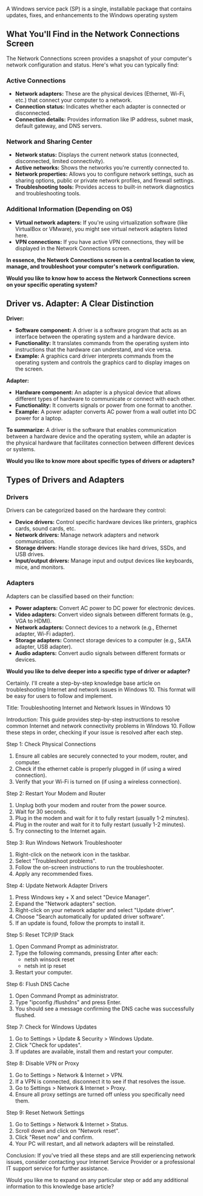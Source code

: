 A Windows service pack (SP) is a single, installable package that contains updates, fixes, and enhancements to the Windows operating system

## What You'll Find in the Network Connections Screen

The Network Connections screen provides a snapshot of your computer's network configuration and status. Here's what you can typically find:

### Active Connections
* **Network adapters:** These are the physical devices (Ethernet, Wi-Fi, etc.) that connect your computer to a network.
* **Connection status:** Indicates whether each adapter is connected or disconnected.
* **Connection details:** Provides information like IP address, subnet mask, default gateway, and DNS servers.

### Network and Sharing Center
* **Network status:** Displays the current network status (connected, disconnected, limited connectivity).
* **Active networks:** Shows the networks you're currently connected to.
* **Network properties:** Allows you to configure network settings, such as sharing options, public or private network profiles, and firewall settings.
* **Troubleshooting tools:** Provides access to built-in network diagnostics and troubleshooting tools.

### Additional Information (Depending on OS)
* **Virtual network adapters:** If you're using virtualization software (like VirtualBox or VMware), you might see virtual network adapters listed here.
* **VPN connections:** If you have active VPN connections, they will be displayed in the Network Connections screen.

**In essence, the Network Connections screen is a central location to view, manage, and troubleshoot your computer's network configuration.**

**Would you like to know how to access the Network Connections screen on your specific operating system?** 

## Driver vs. Adapter: A Clear Distinction

**Driver:**

* **Software component:** A driver is a software program that acts as an interface between the operating system and a hardware device.
* **Functionality:** It translates commands from the operating system into instructions that the hardware can understand, and vice versa.
* **Example:** A graphics card driver interprets commands from the operating system and controls the graphics card to display images on the screen.

**Adapter:**

* **Hardware component:** An adapter is a physical device that allows different types of hardware to communicate or connect with each other.
* **Functionality:** It converts signals or power from one format to another.
* **Example:** A power adapter converts AC power from a wall outlet into DC power for a laptop.

**To summarize:** A driver is the software that enables communication between a hardware device and the operating system, while an adapter is the physical hardware that facilitates connection between different devices or systems.

**Would you like to know more about specific types of drivers or adapters?** 


## Types of Drivers and Adapters

### Drivers

Drivers can be categorized based on the hardware they control:

* **Device drivers:** Control specific hardware devices like printers, graphics cards, sound cards, etc.
* **Network drivers:** Manage network adapters and network communication.
* **Storage drivers:** Handle storage devices like hard drives, SSDs, and USB drives.
* **Input/output drivers:** Manage input and output devices like keyboards, mice, and monitors.

### Adapters

Adapters can be classified based on their function:

* **Power adapters:** Convert AC power to DC power for electronic devices.
* **Video adapters:** Convert video signals between different formats (e.g., VGA to HDMI).
* **Network adapters:** Connect devices to a network (e.g., Ethernet adapter, Wi-Fi adapter).
* **Storage adapters:** Connect storage devices to a computer (e.g., SATA adapter, USB adapter).
* **Audio adapters:** Convert audio signals between different formats or devices.

**Would you like to delve deeper into a specific type of driver or adapter?** 

Certainly. I'll create a step-by-step knowledge base article on troubleshooting Internet and network issues in Windows 10. This format will be easy for users to follow and implement.

Title: Troubleshooting Internet and Network Issues in Windows 10

Introduction:
This guide provides step-by-step instructions to resolve common Internet and network connectivity problems in Windows 10. Follow these steps in order, checking if your issue is resolved after each step.

Step 1: Check Physical Connections
1. Ensure all cables are securely connected to your modem, router, and computer.
2. Check if the ethernet cable is properly plugged in (if using a wired connection).
3. Verify that your Wi-Fi is turned on (if using a wireless connection).

Step 2: Restart Your Modem and Router
1. Unplug both your modem and router from the power source.
2. Wait for 30 seconds.
3. Plug in the modem and wait for it to fully restart (usually 1-2 minutes).
4. Plug in the router and wait for it to fully restart (usually 1-2 minutes).
5. Try connecting to the Internet again.

Step 3: Run Windows Network Troubleshooter
1. Right-click on the network icon in the taskbar.
2. Select "Troubleshoot problems".
3. Follow the on-screen instructions to run the troubleshooter.
4. Apply any recommended fixes.

Step 4: Update Network Adapter Drivers
1. Press Windows key + X and select "Device Manager".
2. Expand the "Network adapters" section.
3. Right-click on your network adapter and select "Update driver".
4. Choose "Search automatically for updated driver software".
5. If an update is found, follow the prompts to install it.

Step 5: Reset TCP/IP Stack
1. Open Command Prompt as administrator.
2. Type the following commands, pressing Enter after each:
   - netsh winsock reset
   - netsh int ip reset
3. Restart your computer.

Step 6: Flush DNS Cache
1. Open Command Prompt as administrator.
2. Type "ipconfig /flushdns" and press Enter.
3. You should see a message confirming the DNS cache was successfully flushed.

Step 7: Check for Windows Updates
1. Go to Settings > Update & Security > Windows Update.
2. Click "Check for updates".
3. If updates are available, install them and restart your computer.

Step 8: Disable VPN or Proxy
1. Go to Settings > Network & Internet > VPN.
2. If a VPN is connected, disconnect it to see if that resolves the issue.
3. Go to Settings > Network & Internet > Proxy.
4. Ensure all proxy settings are turned off unless you specifically need them.

Step 9: Reset Network Settings
1. Go to Settings > Network & Internet > Status.
2. Scroll down and click on "Network reset".
3. Click "Reset now" and confirm.
4. Your PC will restart, and all network adapters will be reinstalled.

Conclusion:
If you've tried all these steps and are still experiencing network issues, consider contacting your Internet Service Provider or a professional IT support service for further assistance.

Would you like me to expand on any particular step or add any additional information to this knowledge base article?
